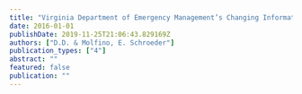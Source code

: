 ```yaml
---
title: "Virginia Department of Emergency Management’s Changing Information Requirements and Recommendations. "
date: 2016-01-01
publishDate: 2019-11-25T21:06:43.829169Z
authors: ["D.D. & Molfino, E. Schroeder"]
publication_types: ["4"]
abstract: ""
featured: false
publication: ""
---
```


